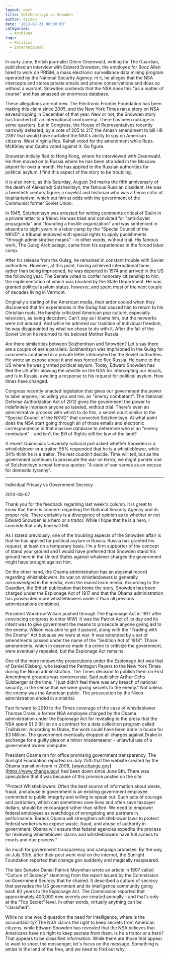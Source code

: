 ```yaml
---
layout: post
title: Solzhenitsyn vs Snowden
author: esimon
date: '2013-07-31 00:00:00'
categories:
  - Archives
tags:
  - Politics
  - International
---
```

In early June, British journalist Glenn Greenwald, writing for The Guardian, published an interview with Edward Snowden, the employee for Booz Allen hired to work on PRISM, a mass electronic surveillance data mining program operated by the National Security Agency. In it, he alleges that the NSA intercepts and stores private emails and phone conservations and does so without a warrant. Snowden contends that the NSA does this "as a matter of course" and has amassed an enormous database. 

These allegations are not new. The Electronic Frontier Foundation has been making this claim since 2005, and the New York Times ran a story on NSA eavesdropping in December of that year. New or not, the Snowden story has touched off an international controversy. There has been outrage in some quarters, but in Congress, the House of Representatives recently narrowly defeated, by a vote of 205 to 217, the Amash amendment to bill HR 2397 that would have curtailed the NSA's ability to spy on American citizens. West Virginia Rep. Rahall voted for the amendment while Reps. McKinley and Capito voted against it. Go figure. 

Snowden initially fled to Hong Kong, where he interviewed with Greenwald. He then moved on to Russia where he has been stranded in the Moscow airport for over a month. He has applied to the Russian authorities for political asylum. I find this aspect of the story to be troubling. 

It is also ironic, as this Saturday, August 3rd marks the fifth anniversary of the death of Aleksandr Solzhenitsyn, the famous Russian dissident. He was a twentieth century figure; a novelist and historian who was a fierce critic of totalitarianism, which put him at odds with the government of the Communist former Soviet Union. 

In 1945, Solzhenitsyn was arrested for writing comments critical of Stalin in a private letter to a friend. He was tried and convicted for "anti-Soviet propaganda" and "founding a hostile organization" and was sentenced in absentia to eight years in a labor camp by the "Special Council of the NKVD", a tribunal endowed with special rights to apply punishments "through administrative means" - in other words, without trial. His famous work, The Gulag Archipelago, came from his experiences in the forced labor camp. 

After his release from the Gulag, he remained in constant trouble with Soviet authorities. However, at this point, having achieved international fame, rather than being imprisoned, he was deported in 1974 and arrived in the US the following year. The Senate voted to confer honorary citizenship to him, the implementation of which was blocked by the State Department. He was granted political asylum status, however, and spent most of the next couple of decades living in Vermont. 

Originally a darling of the American media, their ardor cooled when they discovered that his experiences in the Gulag had caused him to return to his Christian roots. He harshly criticized American pop culture, especially television, as being decadent. Can't say as I blame him, but the networks were not amused. And while he admired our tradition of individual freedom, he was disappointed by what we chose to do with it. After the fall of the Soviet Union he returned to his beloved Mother Russia. 

Are there similarities between Solzhenitsyn and Snowden? Let's say there are a couple of eerie parallels. Solzhenitsyn was imprisoned in the Gulag for comments contained in a private letter intercepted by the Soviet authorities. He wrote an expose about it and was forced to flee Russia. He came to the US where he was granted political asylum. Today, Edward Snowden has fled the US after blowing the whistle on the NSA for intercepting our emails, and is in Russia, awaiting a response to his request for political asylum. How times have changed. 

Congress recently enacted legislation that gives our government the power to label anyone, including you and me, an "enemy combatant". The National Defense Authorization Act of 2012 gives the government the power to indefinitely imprison anyone so labeled, without trial. There's even an administrative process with which to do this, a secret court similar to the "Special Council of the NKVD" that convicted Solzhenitsyn. At what point does the NSA start going through all of those emails and electronic correspondence in that massive database to determine who is an "enemy combatant" - and isn't the Bill of Rights still the law of the land? 

A recent Quinnipiac University national poll asked whether Snowden is a whistleblower or a traitor. 55% responded that he is a whistleblower, while 34% think he is a traitor. The rest couldn't decide. Time will tell, but as the government continues to prosecute the war on terror, we might ponder one of Solzhenitsyn's most famous quotes: "A state of war serves as an excuse for domestic tyranny". 

--- 

Individual Privacy vs Government Secrecy

2013-08-07

Thank you for the feedback regarding last week's column. It is great to know that there is concern regarding the National Security Agency and its proper role. There certainly is a divergence of opinion as to whether or not Edward Snowden is a hero or a traitor. While I hope that he is a hero, I concede that only time will tell. 

As I stated previously, one of the troubling aspects of the Snowden affair is that he has applied for political asylum in Russia. Russia has granted his request, at least on a temporary basis. I'm a firm supporter of the concept of stand your ground and I would have preferred that Snowden stand his ground here in the United States against whatever charges the government might have brought against him. 

On the other hand, the Obama administration has an abysmal record regarding whistleblowers. Its war on whistleblowers is generally acknowledged in the media, even the mainstream media. According to the Guardian, the British publication that broke the story, Snowden has been charged under the Espionage Act of 1917 and that the Obama administration has prosecuted more whistleblowers under it than all previous administrations combined. 

President Woodrow Wilson pushed through The Espionage Act in 1917 after convincing congress to enter WWI. It was the Patriot Act of its day and its intent was to give government the means to prosecute anyone giving aid to the enemy. Wilson was able to get it passed, along with the "Trading with the Enemy" Act because we were at war. It was extended by a set of amendments passed under the name of the "Sedition Act of 1918". Those amendments, which in essence made it a crime to criticize the government, were eventually repealed, but the Espionage Act remains. 

One of the more noteworthy prosecutions under the Espionage Act was that of Daniel Ellsberg, who leaked the Pentagon Papers to the New York Times during the Nixon administration. The Times decision to publish them on First Amendment grounds was controversial. Said publisher Arthur Ochs Sulzberger at the time: "I just didn't feel there was any breach of national security, in the sense that we were giving secrets to the enemy." Not unless the enemy was the American public. The prosecution by the Nixon administration ended in a mistrial. 

Fast forward to 2010 to the Times coverage of the case of whistleblower Thomas Drake, a former NSA employee charged by the Obama administration under the Espionage Act for revealing to the press that the NSA spent $1.2 Billion on a contract for a data collection program called Trailblazer. According to Drake, the work could have been done in house for $3 Million. The government eventually dropped all charges against Drake in exchange for a guilty plea on a minor misdemeanor - unlawful use of a government owned computer. 

President Obama ran for office promising government transparency. The Sunlight Foundation reported on July 25th that the website created by the Obama transition team in 2008, [www.change.gov](https://www.change.gov) had been down since June 8th. There was speculation that it was because of this promise posted on the site:

"Protect Whistleblowers: Often the best source of information about waste, fraud, and abuse in government is an existing government employee committed to public integrity and willing to speak out. Such acts of courage and patriotism, which can sometimes save lives and often save taxpayer dollars, should be encouraged rather than stifled. We need to empower federal employees as watchdogs of wrongdoing and partners in performance. Barack Obama will strengthen whistleblower laws to protect federal workers who expose waste, fraud, and abuse of authority in government. Obama will ensure that federal agencies expedite the process for reviewing whistleblower claims and whistleblowers have full access to courts and due process."

So much for government transparency and campaign promises. By the way, on July 30th, after their post went viral on the internet, the Sunlight Foundation reported that change.gov suddenly and magically reappeared. 

The late Senator Daniel Patrick Moynihan wrote an article in 1997 called "Culture of Secrecy" stemming from the report issued by the Commission on Government Secrecy that he chaired. It described a culture of secrecy that pervades the US government and its intelligence community going back 80 years to the Espionage Act. The Commission reported that approximately 400,000 new secrets are created annually - and that's only at the "Top Secret" level. In other words, virtually anything can be "classified". 

While no one would question the need for intelligence, where is the accountability? The NSA claims the right to keep secrets from American citizens, while Edward Snowden has revealed that the NSA believes that Americans have no right to keep secrets from them. Is he a traitor or a hero? That appears to be classified information. While there are those that appear to want to shoot the messenger, let's focus on the message. Something is amiss in the land of the free, and we need to find out why. 

